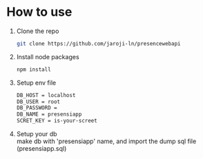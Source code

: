 # How to use

1. Clone the repo
   ```sh
   git clone https://github.com/jaroji-ln/presencewebapi

2. Install node packages
   ```sh
   npm install

3. Setup env file
   ```sh
   DB_HOST = localhost
   DB_USER = root
   DB_PASSWORD = 
   DB_NAME = presensiapp
   SCRET_KEY = is-your-screet
   
4. Setup your db<br>
   make db with 'presensiapp' name, and import the dump sql file (presensiapp.sql)
